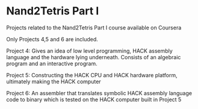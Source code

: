 # Nand2Tetris Part I
Projects related to the Nand2Tetris Part I course available on Coursera

Only Projects 4,5 and 6 are included.

Project 4: Gives an idea of low level programming, HACK assembly language and the hardware lying underneath.
           Consists of an algebraic program and an interactive program.

Project 5: Constructing the HACK CPU and HACK hardware platform, ultimately making the HACK computer

Project 6: An assembler that translates symbolic HACK assembly language code to binary which is tested on the HACK computer built in Project 5
